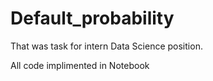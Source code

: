# Default_probability
That was task for intern Data Science position.

All code implimented in Notebook

